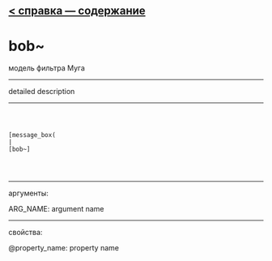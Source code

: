 [< справка — содержание](ceammc_lib.html)
---

# bob~


модель фильтра Муга

---

detailed description
<br>


---


```



[message_box(                                 
|
[bob~]


            
```

---
аргументы:

ARG_NAME: argument name<br>

---
свойства:

@property_name: property name<br>

